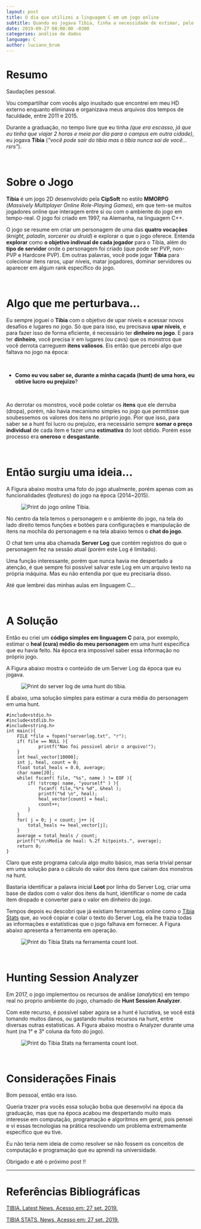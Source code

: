 ```yaml
---
layout: post
title: O dia que utilizei a linguagem C em um jogo online
subtitle: Quando eu jogava Tibia, tinha a necessidade de estimar, pelo menos, algumas informações sobre as hunts que eu fazia, para saber se eu estava obtendo lucro nas mesmas. Então decidi utilizar o que eu havia aprendido na graduação - a linguagem C.
date: 2019-09-27 08:00:00 -0300
categories: análise de dados
language: C
author: luciano_brum
---
```


<h1> Resumo </h1>

Saudações pessoal. 

Vou compartilhar com vocês algo inusitado que encontrei em meu HD externo enquanto eliminava e organizava meus arquivos dos tempos de faculdade, entre 2011 e 2015.

Durante a graduação, no tempo livre que eu tinha *(que era escasso, já que eu tinha que viajar 2 horas e meia por dia para o campus em outra cidade)*, eu jogava **Tibia** (*"você pode sair do tibia mas o tibia nunca sai de você... rsrs"*).

<br>

<h1> Sobre o Jogo </h1>

**Tibia** é um jogo 2D desenvolvido pela **CipSoft** no estilo **MMORPG** (*Massively Multiplayer Online Role-Playing Games*), em que tem-se muitos jogadores online que interagem entre si ou com o ambiente do jogo em tempo-real. O jogo foi criado em 1997, na Alemanha, na linguagem C++.

O jogo se resume em criar um personagem de uma das **quatro vocações** (*knight, paladin, sorcerer ou druid*) e explorar o que o jogo oferece. Entenda **explorar** como **o objetivo indivual de cada jogador** para o Tibia, além do **tipo de servidor** onde o personagem foi criado (que pode ser PVP, non-PVP e Hardcore PVP). Em outras palavras, você pode jogar **Tibia** para colecionar itens raros, upar níveis, matar jogadores, dominar servidores ou aparecer em algum rank específico do jogo.

<br>

<h1> Algo que me perturbava... </h1>

Eu sempre joguei o **Tibia** com o objetivo de upar níveis e acessar novos desafios e lugares no jogo. Só que para isso, eu precisava **upar níveis**, e para fazer isso de forma eficiente, é necessário ter **dinheiro no jogo**. E para ter **dinheiro**, você precisa ir em lugares (ou cavs) que os monstros que você derrota carreguem **itens valiosos**. Eis então que percebi algo que faltava no jogo na época:

<br>

- **Como eu vou saber se, durante a minha caçada (hunt) de uma hora, eu obtive lucro ou prejuízo**?  

<br>

Ao derrotar os monstros, você pode coletar os **itens** que ele derruba (dropa), porém, não havia mecanismo simples no jogo que permitisse que soubessemos os valores dos itens no próprio jogo. Pior que isso, para saber se a hunt foi lucro ou prejuízo, era necessário sempre **somar o preço individual** de cada item e fazer uma **estimativa** do loot obtido. Porém esse processo era **oneroso** e **desgastante**.

<br>

<h1> Então surgiu uma ideia... </h1>

A Figura abaixo mostra uma foto do jogo atualmente, porém apenas com as funcionalidades (*features*) do jogo na época (2014~2015).

<figure class='zoom' style="background: url({{ site.baseurl }}/assets/img/post5/figure1.png)" onmousemove="zoom(event)" ontouchmove="zoom(event)">
	<img class="img_content" src="{{ site.baseurl }}/assets/img/post5/figure1.png" alt="Print do jogo online Tibia.">
</figure>

No centro da tela temos o personagem e o ambiente do jogo, na tela do lado direito temos funções e botões para configurações e manipulação de itens na mochila do personagem e na tela abaixo temos o **chat do jogo**. 

O chat tem uma aba chamada **Server Log** que contém registros do que o personagem fez na sessão atual (porém este Log é limitado). 

Uma função interessante, porém que nunca havia me despertado a atenção, é que sempre foi possível salvar este Log em um arquivo texto na própria máquina. Mas eu não entendia por que eu precisaria disso. 

Até que lembrei das minhas aulas em linguagem C...

<br>

<h1> A Solução </h1>

Então eu criei um **código simples em linguagem C** para, por exemplo, estimar o **heal (cura) médio do meu personagem** em uma hunt específica que eu havia feito. Na época era impossível saber essa informação no próprio jogo. 

A Figura abaixo mostra o conteúdo de um Server Log da época que eu jogava.

<figure class='zoom' style="background: url({{ site.baseurl }}/assets/img/post5/figure2.png)" onmousemove="zoom(event)" ontouchmove="zoom(event)">
	<img class="img_content" src="{{ site.baseurl }}/assets/img/post5/figure2.png" alt="Print do server log de uma hunt do tibia.">
</figure>

E abaixo, uma solução simples para estimar a cura média do personagem em uma hunt.

```
#include<stdio.h>
#include<stdlib.h>
#include<string.h>
int main(){
	FILE *file = fopen("serverlog.txt", "r");
	if( file == NULL ){
    		printf("Nao foi possivel abrir o arquivo!");
	}
	int heal_vector[10000];
	int j, heal, count = 0;
	float total_heals = 0.0, average;
	char name[20];
	while( fscanf( file, "%s", name ) != EOF ){
		if( !strcmp( name, "yourself" ) ){
			fscanf( file,"%*s %d", &heal );
			printf("%d \n", heal);
			heal_vector[count] = heal;
			count++;
		}
	}
	for( j = 0; j < count; j++ ){
		total_heals += heal_vector[j];
	}
	average = total_heals / count;
	printf("\n\nMedia de heal: %.2f hitpoints.", average);
	return 0;
}
```

Claro que este programa calcula algo muito básico, mas seria trivial pensar em uma solução para o cálculo do valor dos itens que caíram dos monstros na hunt. 

Bastaria identificar a palavra inicial **Loot** por linha do Server Log, criar uma base de dados com o valor dos itens da hunt, identificar o nome de cada item dropado e converter para o valor em dinheiro do jogo.

Tempos depois eu descobri que já existiam ferramentas online como o [Tibia Stats](http://www.tibia-stats.com/index.php?akcja=1) que, ao você copiar e colar o texto do Server Log, ela lhe trazia todas as informações e estatísticas que o jogo falhava em fornecer. A Figura abaixo apresenta a ferramenta em operação.

<figure class='zoom' style="background: url({{ site.baseurl }}/assets/img/post5/figure3.png)" onmousemove="zoom(event)" ontouchmove="zoom(event)">
	<img class="img_content" src="{{ site.baseurl }}/assets/img/post5/figure3.png" alt="Print do Tibia Stats na ferramenta count loot.">
</figure>

<br>

<h1> Hunting Session Analyzer </h1>

Em 2017, o jogo implementou os recursos de análise (*analytics*) em tempo real no proprio ambiente do jogo, chamado de **Hunt Session Analyzer**.

Com este recurso, é possível saber agora se a hunt é lucrativa, se você está tomando muitos danos, ou gastando muitos recursos na hunt, entre diversas outras estatísticas. A Figura abaixo mostra o Analyzer durante uma hunt (na 1° e 3° coluna da foto do jogo).

<figure class='zoom' style="background: url({{ site.baseurl }}/assets/img/post5/figure4.png)" onmousemove="zoom(event)" ontouchmove="zoom(event)">
	<img class="img_content" src="{{ site.baseurl }}/assets/img/post5/figure4.png" alt="Print do Tibia Stats na ferramenta count loot.">
</figure>

<br>

<h1> Considerações Finais </h1>

Bom pessoal, então era isso. 

Queria trazer pra vocês essa solução boba que desenvolvi na época da graduação, mas que na época acabou me despertando muito mais interesse em computação, programação e algoritmos em geral, pois pensei e vi essas tecnologias na prática resolvendo um problema extremamente específico que eu tive. 

Eu não teria nem ideia de como resolver se não fossem os conceitos de computação e programação que eu aprendi na universidade. 

Obrigado e até o próximo post !! 

<div class="skills">
    <hr class="hr-text" data-content="############">
</div>

<h1> Referências Bibliográficas </h1>

[TIBIA. Latest News. Acesso em: 27 set. 2019.](https://www.tibia.com/news/?subtopic=latestnews)

[TIBIA STATS. News. Acesso em: 27 set. 2019.](http://www.tibia-stats.com/)